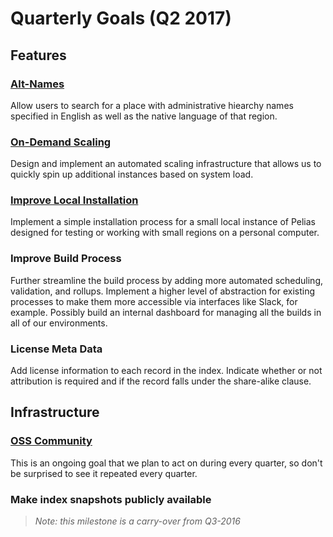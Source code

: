 # Quarterly Goals (Q2 2017)

## Features

### [Alt-Names](/milestones/alt_names/)

Allow users to search for a place with administrative hiearchy names specified in English as well as 
the native language of that region. 

### [On-Demand Scaling](/milestones/scaling/)

Design and implement an automated scaling infrastructure that allows us to quickly spin up additional instances based on system load.

### [Improve Local Installation](/milestones/local_install/)

Implement a simple installation process for a small local instance of Pelias designed for testing or working with small regions on a personal computer.

### Improve Build Process

Further streamline the build process by adding more automated scheduling, validation, and rollups. Implement a higher level of abstraction for existing processes to make them more accessible via interfaces like Slack, for example. Possibly build an internal dashboard for managing all the builds in all of our environments.

### License Meta Data

Add license information to each record in the index. Indicate whether or not attribution is required and if the record falls under the share-alike clause.

## Infrastructure

### [OSS Community](/milestones/community_building/)
This is an ongoing goal that we plan to act on during every quarter, so don't be surprised to see it 
repeated every quarter.

### Make index snapshots publicly available
>_Note: this milestone is a carry-over from Q3-2016_
